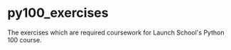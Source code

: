 # py100_exercises
The exercises which are required coursework for Launch School's Python 100 course.

